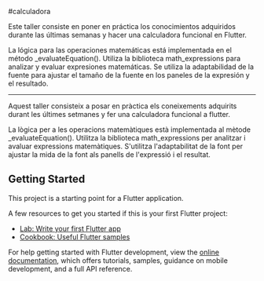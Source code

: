 #calculadora

Este taller consiste en poner en práctica los conocimientos adquiridos durante las últimas semanas y hacer una calculadora funcional en Flutter.

La lógica para las operaciones matemáticas está implementada en el método _evaluateEquation(). Utiliza la biblioteca math_expressions para analizar y evaluar expresiones matemáticas. Se utiliza la adaptabilidad de la fuente para ajustar el tamaño de la fuente en los paneles de la expresión y el resultado.

---------------------------------------------------------------------------------------------------------------------------------------------------------------------------

Aquest taller consisteix a posar en pràctica els coneixements adquirits durant les últimes setmanes 
y fer una calculadora funcional a flutter.

La lògica per a les operacions matemàtiques està implementada al mètode _evaluateEquation(). Utilitza la biblioteca math_expressions per analitzar i avaluar expressions matemàtiques.
S'utilitza l'adaptabilitat de la font per ajustar la mida de la font als panells de l'expressió i el resultat.

## Getting Started

This project is a starting point for a Flutter application.

A few resources to get you started if this is your first Flutter project:

- [Lab: Write your first Flutter app](https://docs.flutter.dev/get-started/codelab)
- [Cookbook: Useful Flutter samples](https://docs.flutter.dev/cookbook)

For help getting started with Flutter development, view the
[online documentation](https://docs.flutter.dev/), which offers tutorials,
samples, guidance on mobile development, and a full API reference.
